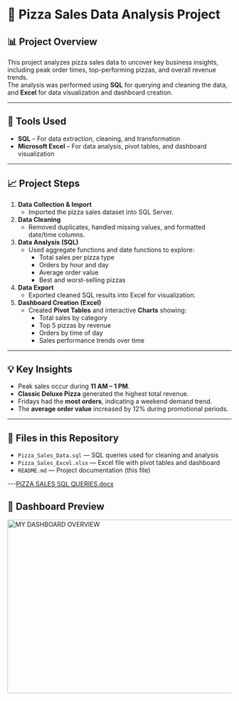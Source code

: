 # 🍕 Pizza Sales Data Analysis Project

## 📊 Project Overview
This project analyzes pizza sales data to uncover key business insights, including peak order times, top-performing pizzas, and overall revenue trends.  
The analysis was performed using **SQL** for querying and cleaning the data, and **Excel** for data visualization and dashboard creation.

---

## 🧰 Tools Used
- **SQL** – For data extraction, cleaning, and transformation  
- **Microsoft Excel** – For data analysis, pivot tables, and dashboard visualization

---

## 📈 Project Steps
1. **Data Collection & Import**
   - Imported the pizza sales dataset into SQL Server.
2. **Data Cleaning**
   - Removed duplicates, handled missing values, and formatted date/time columns.
3. **Data Analysis (SQL)**
   - Used aggregate functions and date functions to explore:
     - Total sales per pizza type  
     - Orders by hour and day  
     - Average order value  
     - Best and worst-selling pizzas
4. **Data Export**
   - Exported cleaned SQL results into Excel for visualization.
5. **Dashboard Creation (Excel)**
   - Created **Pivot Tables** and interactive **Charts** showing:
     - Total sales by category  
     - Top 5 pizzas by revenue  
     - Orders by time of day  
     - Sales performance trends over time

---

## 💡 Key Insights
- Peak sales occur during **11 AM – 1 PM**.
- **Classic Deluxe Pizza** generated the highest total revenue.
- Fridays had the **most orders**, indicating a weekend demand trend.
- The **average order value** increased by 12% during promotional periods.

---

## 📂 Files in this Repository
- `Pizza_Sales_Data.sql` — SQL queries used for cleaning and analysis 
- `Pizza_Sales_Excel.xlsx` — Excel file with pivot tables and dashboard  
- `README.md` — Project documentation (this file)

---[PIZZA SALES SQL QUERIES.docx](https://github.com/user-attachments/files/22801998/PIZZA.SALES.SQL.QUERIES.docx)


## 📸 Dashboard Preview
<img width="777" height="391" alt="MY DASHBOARD OVERVIEW" src="https://github.com/user-attachments/assets/6fc18dba-c7fc-4992-b934-f6f8c1b3858d" />

